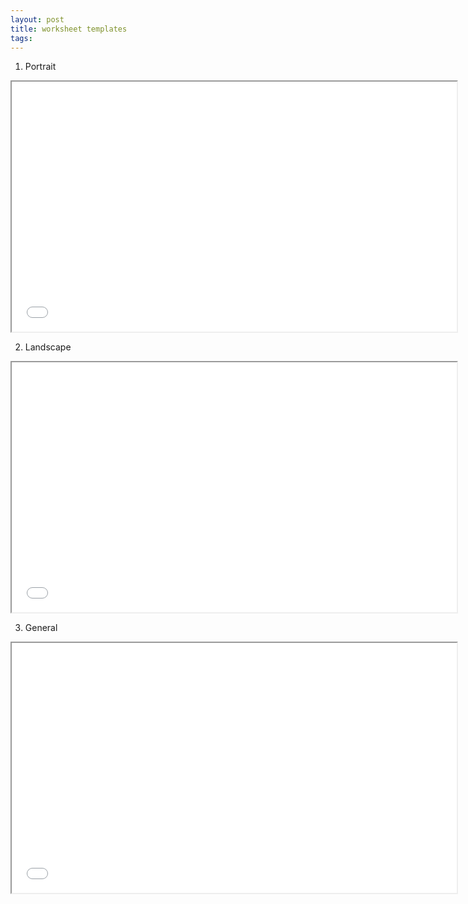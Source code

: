 ```yaml
---
layout: post
title: worksheet templates
tags:  
---
```


1. Portrait

<div class="pdf-container">
    <iframe src="/assets/worksheets/grid.ws.landscape.pdf" 
        title="landscape-worksheet" 
        height="400" 
        width="712" 
        allowfullscreen="true">
    </iframe>
</div>

2. Landscape

<div class="pdf-container">
    <iframe src="assets/misc/9.col.balance.worksheet.pdf" 
        title="portrait-worksheet" 
        height="400" 
        width="712" 
        allowfullscreen="true">
    </iframe>
</div>

3. General

<div class="pdf-container">
    <iframe src="assets/misc/accounting-general-journal-template_325973.png" 
        title="portrait-worksheet" 
        height="400" 
        width="712" 
        allowfullscreen="true">
    </iframe>
</div>
